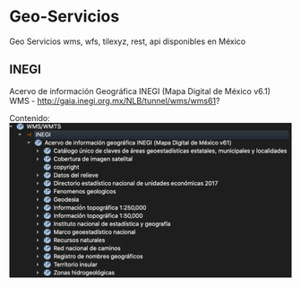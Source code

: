 # Geo-Servicios
Geo Servicios wms, wfs, tilexyz, rest, api disponibles en México

## INEGI
Acervo de información Geográfica INEGI (Mapa Digital de México v6.1)
WMS - http://gaia.inegi.org.mx/NLB/tunnel/wms/wms61?

Contenido:
![Vista previa](imagenes/INEGI.png)
